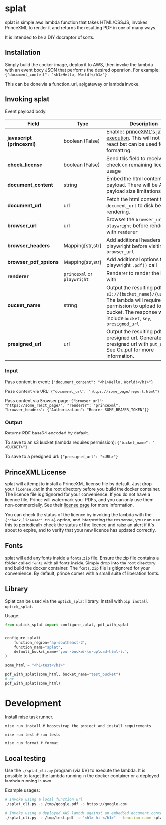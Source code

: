 # splat

splat is simple aws lambda function that takes HTML/CSS/JS, invokes PrinceXML to render it and returns the resulting PDF in one of many ways.

It is intended to be a DIY docraptor of sorts.

## Installation

Simply build the docker image, deploy it to AWS, then invoke the lambda with an event body JSON that performs the desired operation. For example: `{"document_content": "<h1>Hello, World!</h1>"}`

This can be done via a function_url, apigateway or lambda invoke.

## Invoking splat

Event payload body.

| Field                      | Type                        | Description                                                                                                                                                                         |
|----------------------------|-----------------------------|-------------------------------------------------------------------------------------------------------------------------------------------------------------------------------------|
| **javascript (princexml)** | boolean (False)             | Enables [princeXML's javascript execution](https://www.princexml.com/doc/javascript/). This will not render react but can be used for formatting.                                   |
| **check_license**          | boolean (False)             | Send this field to receive a check on remaining license usage                                                                                                                       |
| **document_content**       | string                      | Embed the html content in the payload. There will be AWS payload size limitations.                                                                                                  |
| **document_url**           | url                         | Fetch the html content from `document_url` to disk before rendering.                                                                                                                |
| **browser_url**            | url                         | Browser the `browser_url` with `playwright` before rendering with `renderer`                                                                                                        |
| **browser_headers**        | Mapping[str,str]            | Add additional headers to playwright before visiting `browser_url`                                                                                                                  |
| **browser_pdf_options**    | Mapping[str,str]            | Add additional options to playwright `.pdf()` call                                                                                                                                  |                                                                                                                                                                           |
| **renderer**               | `princexml` or `playwright` | Renderer to render the html with                                                                                                                                                    |
| **bucket_name**            | string                      | Output the resulting pdf to `s3://{bucket_name}/{uuid}.pdf`. The lambda will require permission to upload to the bucket. The response will include `bucket`, `key`, `presigned_url` |
| **presigned_url**          | url                         | Output the resulting pdf to the presigned url. Generate the presigned url with `put_object`. See Output for more information.                                                       |

### Input

Pass content in event: `{"document_content": "<h1>Hello, World!</h1>"}`

Pass content via URL: `{"document_url": "https://some_page/report.html"}`

Pass content via Browser page: `{"browser_url": "https://some_react_page/", "renderer": "princexml", "browser_headers": {"Authorization": "Bearer SOME_BEARER_TOKEN"}}`

### Output

Returns PDF base64 encoded by default.

To save to an s3 bucket (lambda requires permission): `{"bucket_name": "<BUCKET>"}`

To save to a presigned url: `{"presigned_url": "<URL>"}`

## PrinceXML License

splat will attempt to install a PrinceXML license file by default. Just drop your `license.dat` in the root directory before you build the docker container. The licence file is gitignored for your convenience.
If you do not have a licence file, Prince will watermark your PDFs, and you can only use them non-commercially. See their [license page](https://www.princexml.com/purchase/license_faq/) for more information.

You can check the status of the licence by invoking the lambda with the `{"check_license": true}` option, and interpreting the response, you can use this to periodically check the status of the licence and raise an alert if it's about to expire, and to verify that your new licence has updated correctly.

## Fonts

splat will add any fonts inside a `fonts.zip` file. Ensure the zip file contains a folder called `fonts` with all fonts inside. Simply drop into the root directory and build the docker container. The `fonts.zip` file is gitignored for your convenience. By default, prince comes with a small suite of liberation fonts.

## Library

Splat can be used via the `uptick_splat` library. Install with `pip install uptick_splat`.

Usage:

```python
from uptick_splat import configure_splat, pdf_with_splat


configure_splat(
    function_region="ap-southeast-2",
    function_name="splat",
    default_bucket_name="your-bucket-to-upload-html-to",
)

some_html = "<h1>test</h1>"

pdf_with_splat(some_html, bucket_name="test_bucket")
# or
pdf_with_splat(some_html)
```

# Development

Install [mise](https://mise.jdx.dev/getting-started.html) task runner.


```
mise run install # booststrap the project and install requirements

mise run test # run tests

mise run format # format
```

## Local testing

Use the `./splat_cli.py` program (via UV) to execute the lambda.
It is possible to target the lambda running in the docker container or a deployed lambda running in aws.

Example usages:

```bash
# Invoke using a local function url
./splat_cli.py -o /tmp/google.pdf -b https://google.com

# Invoke using a deployed AWS lambda against an embedded document content
./splat_cli.py -o /tmp/test.pdf -c "<h1> hi </h1>" --function-name splat-staging

```